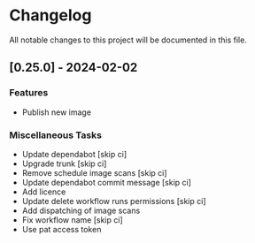 # Changelog

All notable changes to this project will be documented in this file.

## [0.25.0] - 2024-02-02

### Features

- Publish new image

### Miscellaneous Tasks

- Update dependabot [skip ci]
- Upgrade trunk [skip ci]
- Remove schedule image scans [skip ci]
- Update dependabot commit message [skip ci]
- Add licence
- Update delete workflow runs permissions [skip ci]
- Add dispatching of image scans
- Fix workflow name [skip ci]
- Use pat access token

<!-- generated by git-cliff -->
